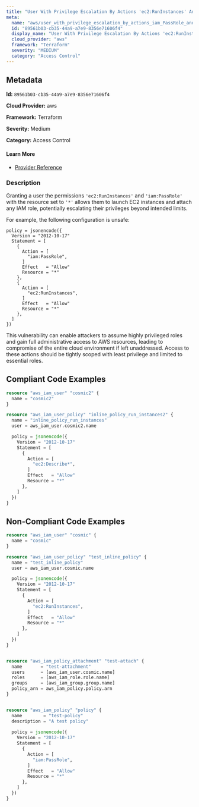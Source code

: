 ```yaml
---
title: "User With Privilege Escalation By Actions 'ec2:RunInstances' And 'iam:PassRole'"
meta:
  name: "aws/user_with_privilege_escalation_by_actions_iam_PassRole_and_ec2_RunInstances"
  id: "89561b03-cb35-44a9-a7e9-8356e71606f4"
  display_name: "User With Privilege Escalation By Actions 'ec2:RunInstances' And 'iam:PassRole'"
  cloud_provider: "aws"
  framework: "Terraform"
  severity: "MEDIUM"
  category: "Access Control"
---
```

## Metadata

**Id:** `89561b03-cb35-44a9-a7e9-8356e71606f4`

**Cloud Provider:** aws

**Framework:** Terraform

**Severity:** Medium

**Category:** Access Control

#### Learn More

 - [Provider Reference](https://registry.terraform.io/providers/hashicorp/aws/latest/docs/resources/iam_user_policy#policy)

### Description

 Granting a user the permissions `'ec2:RunInstances'` and `'iam:PassRole'` with the resource set to `'*'` allows them to launch EC2 instances and attach any IAM role, potentially escalating their privileges beyond intended limits. 

For example, the following configuration is unsafe:

```
policy = jsonencode({
  Version = "2012-10-17"
  Statement = [
    {
      Action = [
        "iam:PassRole",
      ]
      Effect   = "Allow"
      Resource = "*"
    },
    {
      Action = [
        "ec2:RunInstances",
      ]
      Effect   = "Allow"
      Resource = "*"
    },
  ]
})
```

This vulnerability can enable attackers to assume highly privileged roles and gain full administrative access to AWS resources, leading to compromise of the entire cloud environment if left unaddressed. Access to these actions should be tightly scoped with least privilege and limited to essential roles.


## Compliant Code Examples
```terraform
resource "aws_iam_user" "cosmic2" {
  name = "cosmic2"
}

resource "aws_iam_user_policy" "inline_policy_run_instances2" {
  name = "inline_policy_run_instances"
  user = aws_iam_user.cosmic2.name

  policy = jsonencode({
    Version = "2012-10-17"
    Statement = [
      {
        Action = [
          "ec2:Describe*",
        ]
        Effect   = "Allow"
        Resource = "*"
      },
    ]
  })
}

```
## Non-Compliant Code Examples
```terraform
resource "aws_iam_user" "cosmic" {
  name = "cosmic"
}

resource "aws_iam_user_policy" "test_inline_policy" {
  name = "test_inline_policy"
  user = aws_iam_user.cosmic.name

  policy = jsonencode({
    Version = "2012-10-17"
    Statement = [
      {
        Action = [
          "ec2:RunInstances",
        ]
        Effect   = "Allow"
        Resource = "*"
      },
    ]
  })
}


resource "aws_iam_policy_attachment" "test-attach" {
  name       = "test-attachment"
  users      = [aws_iam_user.cosmic.name]
  roles      = [aws_iam_role.role.name]
  groups     = [aws_iam_group.group.name]
  policy_arn = aws_iam_policy.policy.arn
}


resource "aws_iam_policy" "policy" {
  name        = "test-policy"
  description = "A test policy"
  
  policy = jsonencode({
    Version = "2012-10-17"
    Statement = [
      {
        Action = [
          "iam:PassRole",
        ]
        Effect   = "Allow"
        Resource = "*"
      },
    ]
  })
}

```